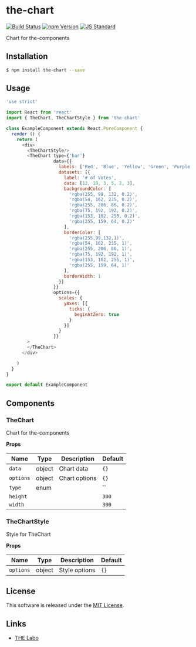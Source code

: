 the-chart
==========

<!---
This file is generated by ape-tmpl. Do not update manually.
--->

<!-- Badge Start -->
<a name="badges"></a>

[![Build Status][bd_travis_shield_url]][bd_travis_url]
[![npm Version][bd_npm_shield_url]][bd_npm_url]
[![JS Standard][bd_standard_shield_url]][bd_standard_url]

[bd_repo_url]: https://github.com/the-labo/the-chart
[bd_travis_url]: http://travis-ci.org/the-labo/the-chart
[bd_travis_shield_url]: http://img.shields.io/travis/the-labo/the-chart.svg?style=flat
[bd_travis_com_url]: http://travis-ci.com/the-labo/the-chart
[bd_travis_com_shield_url]: https://api.travis-ci.com/the-labo/the-chart.svg?token=
[bd_license_url]: https://github.com/the-labo/the-chart/blob/master/LICENSE
[bd_codeclimate_url]: http://codeclimate.com/github/the-labo/the-chart
[bd_codeclimate_shield_url]: http://img.shields.io/codeclimate/github/the-labo/the-chart.svg?style=flat
[bd_codeclimate_coverage_shield_url]: http://img.shields.io/codeclimate/coverage/github/the-labo/the-chart.svg?style=flat
[bd_gemnasium_url]: https://gemnasium.com/the-labo/the-chart
[bd_gemnasium_shield_url]: https://gemnasium.com/the-labo/the-chart.svg
[bd_npm_url]: http://www.npmjs.org/package/the-chart
[bd_npm_shield_url]: http://img.shields.io/npm/v/the-chart.svg?style=flat
[bd_standard_url]: http://standardjs.com/
[bd_standard_shield_url]: https://img.shields.io/badge/code%20style-standard-brightgreen.svg

<!-- Badge End -->


<!-- Description Start -->
<a name="description"></a>

Chart for the-components

<!-- Description End -->


<!-- Overview Start -->
<a name="overview"></a>



<!-- Overview End -->


<!-- Sections Start -->
<a name="sections"></a>

<!-- Section from "doc/guides/01.Installation.md.hbs" Start -->

<a name="section-doc-guides-01-installation-md"></a>

Installation
-----

```bash
$ npm install the-chart --save
```


<!-- Section from "doc/guides/01.Installation.md.hbs" End -->

<!-- Section from "doc/guides/02.Usage.md.hbs" Start -->

<a name="section-doc-guides-02-usage-md"></a>

Usage
---------

```javascript
'use strict'

import React from 'react'
import { TheChart, TheChartStyle } from 'the-chart'

class ExampleComponent extends React.PureComponent {
  render () {
    return (
      <div>
        <TheChartStyle/>
        <TheChart type={'bar'}
                  data={{
                    labels: ['Red', 'Blue', 'Yellow', 'Green', 'Purple', 'Orange'],
                    datasets: [{
                      label: '# of Votes',
                      data: [12, 19, 3, 5, 2, 3],
                      backgroundColor: [
                        'rgba(255, 99, 132, 0.2)',
                        'rgba(54, 162, 235, 0.2)',
                        'rgba(255, 206, 86, 0.2)',
                        'rgba(75, 192, 192, 0.2)',
                        'rgba(153, 102, 255, 0.2)',
                        'rgba(255, 159, 64, 0.2)'
                      ],
                      borderColor: [
                        'rgba(255,99,132,1)',
                        'rgba(54, 162, 235, 1)',
                        'rgba(255, 206, 86, 1)',
                        'rgba(75, 192, 192, 1)',
                        'rgba(153, 102, 255, 1)',
                        'rgba(255, 159, 64, 1)'
                      ],
                      borderWidth: 1
                    }]
                  }}
                  options={{
                    scales: {
                      yAxes: [{
                        ticks: {
                          beginAtZero: true
                        }
                      }]
                    }
                  }}
        >
        </TheChart>
      </div>

    )
  }
}

export default ExampleComponent

```


<!-- Section from "doc/guides/02.Usage.md.hbs" End -->

<!-- Section from "doc/guides/03.Components.md.hbs" Start -->

<a name="section-doc-guides-03-components-md"></a>

Components
-----------

### TheChart

Chart for the-components

**Props**

| Name | Type | Description | Default |
| --- | --- | ---- | ---- |
| `data` | object  | Chart data | `{}` |
| `options` | object  | Chart options | `{}` |
| `type` | enum  |  | `` |
| `height` |   |  | `300` |
| `width` |   |  | `300` |

### TheChartStyle

Style for TheChart

**Props**

| Name | Type | Description | Default |
| --- | --- | ---- | ---- |
| `options` | object  | Style options | `{}` |



<!-- Section from "doc/guides/03.Components.md.hbs" End -->


<!-- Sections Start -->


<!-- LICENSE Start -->
<a name="license"></a>

License
-------
This software is released under the [MIT License](https://github.com/the-labo/the-chart/blob/master/LICENSE).

<!-- LICENSE End -->


<!-- Links Start -->
<a name="links"></a>

Links
------

+ [THE Labo][t_h_e_labo_url]

[t_h_e_labo_url]: https://github.com/the-labo

<!-- Links End -->
